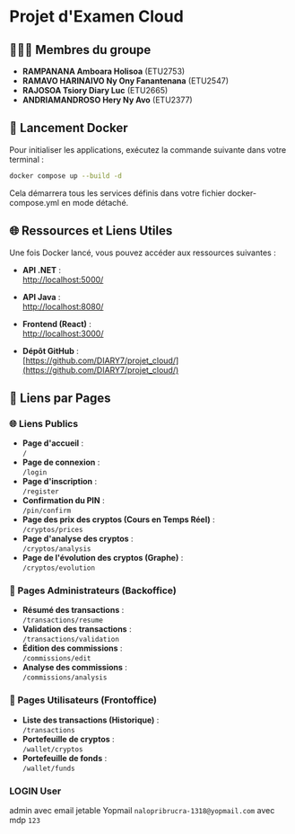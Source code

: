 # Projet d'Examen Cloud

## 🧑‍🤝‍🧑 Membres du groupe

- **RAMPANANA Amboara Holisoa** (ETU2753)
- **RAMAVO HARINAIVO Ny Ony Fanantenana** (ETU2547)
- **RAJOSOA Tsiory Diary Luc** (ETU2665)
- **ANDRIAMANDROSO Hery Ny Avo** (ETU2377)

## 🚀 Lancement Docker

Pour initialiser les applications, exécutez la commande suivante dans votre terminal :

```bash
docker compose up --build -d
```

Cela démarrera tous les services définis dans votre fichier docker-compose.yml en mode détaché.

## 🌐 Ressources et Liens Utiles

Une fois Docker lancé, vous pouvez accéder aux ressources suivantes :

- **API .NET** :  
  [http://localhost:5000/](http://localhost:5000/)

- **API Java** :  
  [http://localhost:8080/](http://localhost:8080/)

- **Frontend (React)** :  
  [http://localhost:3000/](http://localhost:3000/)

- **Dépôt GitHub** :  
  [https://github.com/DIARY7/projet_cloud/](https://github.com/DIARY7/projet_cloud/)

## 📑 Liens par Pages

### 🌐 Liens Publics 

- **Page d'accueil** :  
  `/`
- **Page de connexion** :  
  `/login`
- **Page d'inscription** :  
  `/register`
- **Confirmation du PIN** :  
  `/pin/confirm`
- **Page des prix des cryptos (Cours en Temps Réel)** :  
  `/cryptos/prices`
- **Page d'analyse des cryptos** :  
  `/cryptos/analysis`
- **Page de l'évolution des cryptos (Graphe)** :  
  `/cryptos/evolution`

### 🔑 Pages Administrateurs (Backoffice)  

- **Résumé des transactions** :  
  `/transactions/resume`
- **Validation des transactions** :  
  `/transactions/validation`
- **Édition des commissions** :  
  `/commissions/edit`
- **Analyse des commissions** :  
  `/commissions/analysis`

### 👤 Pages Utilisateurs (Frontoffice) 

- **Liste des transactions (Historique)** :  
  `/transactions`
- **Portefeuille de cryptos** :  
  `/wallet/cryptos`
- **Portefeuille de fonds** :  
  `/wallet/funds`


### LOGIN User

admin avec email jetable Yopmail
`nalopribrucra-1318@yopmail.com` avec mdp `123`
